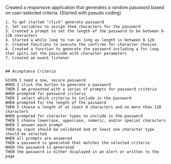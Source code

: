 
Created a responsive application that generates a random password based on user-selected criteria:
(Started with pseudo coding)
    
    1. To get started "click" generate password
    2. Set variables to assign them characters for the password
    3. Created a prompt to set the length of the password to be between 8-128 characters
    4. Started a while loop to run as long as length is between 8-128
    5. Created functions to execute the confirms for character choices
    6. Created a function to generate the password including a for loop that spits out the passcode with character parameters 
    7. Created an event listener


    ## Acceptance Criteria

```
GIVEN I need a new, secure password
WHEN I click the button to generate a password
THEN I am presented with a series of prompts for password criteria
WHEN prompted for password criteria
THEN I select which criteria to include in the password
WHEN prompted for the length of the password
THEN I choose a length of at least 8 characters and no more than 128 characters
WHEN prompted for character types to include in the password
THEN I choose lowercase, uppercase, numeric, and/or special characters
WHEN I answer each prompt
THEN my input should be validated and at least one character type should be selected
WHEN all prompts are answered
THEN a password is generated that matches the selected criteria
WHEN the password is generated
THEN the password is either displayed in an alert or written to the page
```